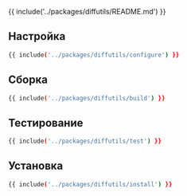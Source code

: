 {{ include('../packages/diffutils/README.md') }}

## Настройка

```bash 
{{ include('../packages/diffutils/configure') }}
```

## Сборка

```bash 
{{ include('../packages/diffutils/build') }}
```

## Тестирование

```bash 
{{ include('../packages/diffutils/test') }}
```

## Установка

```bash 
{{ include('../packages/diffutils/install') }}
```


